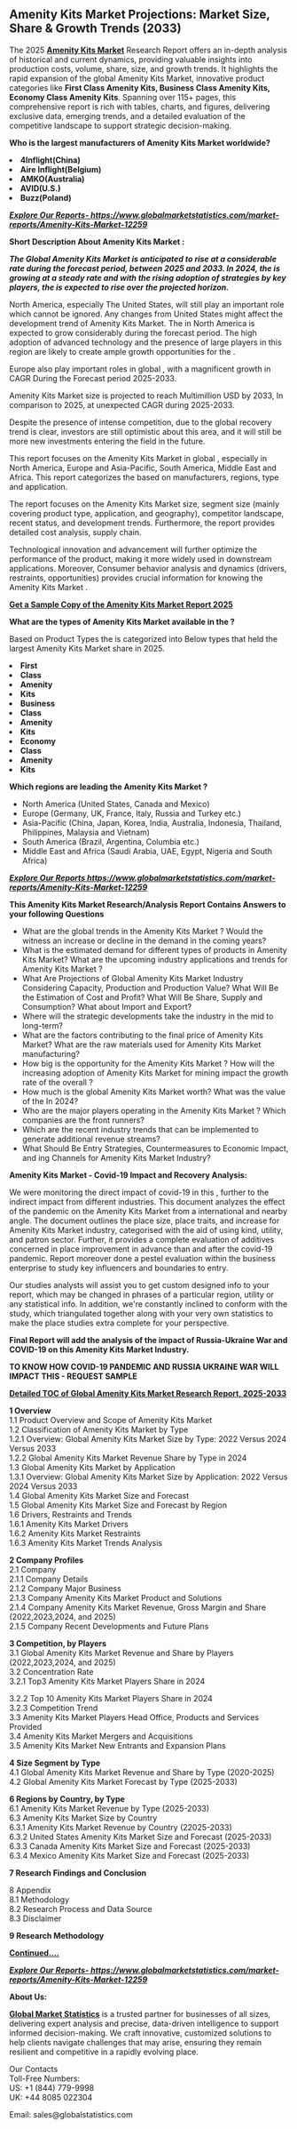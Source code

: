 <h2>Amenity Kits Market Projections: Market Size, Share & Growth Trends (2033)</h2><p>The 2025 <strong><a href="https://www.globalmarketstatistics.com/market-reports/Amenity-Kits-Market-12259">Amenity Kits Market</a></strong> Research Report offers an in-depth analysis of historical and current dynamics, providing valuable insights into production costs, volume, share, size, and growth trends. It highlights the rapid expansion of the global Amenity Kits Market, innovative product categories like <strong>First Class Amenity Kits, Business Class Amenity Kits, Economy Class Amenity Kits</strong>. Spanning over 115+ pages, this comprehensive report is rich with tables, charts, and figures, delivering exclusive data, emerging trends, and a detailed evaluation of the competitive landscape to support strategic decision-making.</p><p><strong>Who is the largest manufacturers of Amenity Kits Market worldwide?</strong></p><p><strong><li>4Inflight(China)<li>Aire Inflight(Belgium)<li>AMKO(Australia)<li>AVID(U.S.)<li>Buzz(Poland)</strong></p><p><strong><em><a href="https://www.globalmarketstatistics.com/market-reports/Amenity-Kits-Market-12259">Explore Our Reports-&nbsp;https://www.globalmarketstatistics.com/market-reports/Amenity-Kits-Market-12259</a></em></strong></p><p><strong>Short Description About Amenity Kits Market :</strong></p><p><strong><em>The Global Amenity Kits Market is anticipated to rise at a considerable rate during the forecast period, between 2025 and 2033. In 2024, the is growing at a steady rate and with the rising adoption of strategies by key players, the is expected to rise over the projected horizon.</em></strong></p><p>North America, especially The United States, will still play an important role which cannot be ignored. Any changes from United States might affect the development trend of Amenity Kits Market. The in North America is expected to grow considerably during the forecast period. The high adoption of advanced technology and the presence of large players in this region are likely to create ample growth opportunities for the .</p><p>Europe also play important roles in global , with a magnificent growth in CAGR During the Forecast period 2025-2033.</p><p>Amenity Kits Market size is projected to reach Multimillion USD by 2033, In comparison to 2025, at unexpected CAGR during 2025-2033.</p><p>Despite the presence of intense competition, due to the global recovery trend is clear, investors are still optimistic about this area, and it will still be more new investments entering the field in the future.</p><p>This report focuses on the Amenity Kits Market in global , especially in North America, Europe and Asia-Pacific, South America, Middle East and Africa. This report categorizes the based on manufacturers, regions, type and application.</p><p>The report focuses on the Amenity Kits Market size, segment size (mainly covering product type, application, and geography), competitor landscape, recent status, and development trends. Furthermore, the report provides detailed cost analysis, supply chain.</p><p>Technological innovation and advancement will further optimize the performance of the product, making it more widely used in downstream applications. Moreover, Consumer behavior analysis and dynamics (drivers, restraints, opportunities) provides crucial information for knowing the Amenity Kits Market .</p><p><strong><a href="https://www.globalmarketstatistics.com/market-reports/Amenity-Kits-Market-12259">Get a Sample Copy of the Amenity Kits Market Report 2025</a></strong></p><p><strong>What are the types of Amenity Kits Market available in the ?</strong></p><p>Based on Product Types the is categorized into Below types that held the largest Amenity Kits Market share in 2025.</p><p><strong><li>First<li>Class<li>Amenity<li>Kits<li>Business<li>Class<li>Amenity<li>Kits<li>Economy<li>Class<li>Amenity<li>Kits</strong></p><p><strong>Which regions are leading the Amenity Kits Market ?</strong></p><ul><li>North America (United States, Canada and Mexico)</li><li>Europe (Germany, UK, France, Italy, Russia and Turkey etc.)</li><li>Asia-Pacific (China, Japan, Korea, India, Australia, Indonesia, Thailand, Philippines, Malaysia and Vietnam)</li><li>South America (Brazil, Argentina, Columbia etc.)</li><li>Middle East and Africa (Saudi Arabia, UAE, Egypt, Nigeria and South Africa)</li></ul><p><strong><em><a href="https://www.globalmarketstatistics.com/market-reports/Amenity-Kits-Market-12259">Explore Our Reports https://www.globalmarketstatistics.com/market-reports/Amenity-Kits-Market-12259</a></em></strong></p><p><strong>This Amenity Kits Market Research/Analysis Report Contains Answers to your following Questions</strong></p><ul><li>What are the global trends in the Amenity Kits Market ? Would the witness an increase or decline in the demand in the coming years?</li><li>What is the estimated demand for different types of products in Amenity Kits Market? What are the upcoming industry applications and trends for Amenity Kits Market ?</li><li>What Are Projections of Global Amenity Kits Market Industry Considering Capacity, Production and Production Value? What Will Be the Estimation of Cost and Profit? What Will Be Share, Supply and Consumption? What about Import and Export?</li><li>Where will the strategic developments take the industry in the mid to long-term?</li><li>What are the factors contributing to the final price of Amenity Kits Market? What are the raw materials used for Amenity Kits Market manufacturing?</li><li>How big is the opportunity for the Amenity Kits Market ? How will the increasing adoption of Amenity Kits Market for mining impact the growth rate of the overall ?</li><li>How much is the global Amenity Kits Market worth? What was the value of the In 2024?</li><li>Who are the major players operating in the Amenity Kits Market ? Which companies are the front runners?</li><li>Which are the recent industry trends that can be implemented to generate additional revenue streams?</li><li>What Should Be Entry Strategies, Countermeasures to Economic Impact, and ing Channels for Amenity Kits Market Industry?</li></ul><p><strong>Amenity Kits Market - Covid-19 Impact and Recovery Analysis:</strong></p><p>We were monitoring the direct impact of covid-19 in this , further to the indirect impact from different industries. This document analyzes the effect of the pandemic on the Amenity Kits Market from a international and nearby angle. The document outlines the place size, place traits, and increase for Amenity Kits Market industry, categorised with the aid of using kind, utility, and patron sector. Further, it provides a complete evaluation of additives concerned in place improvement in advance than and after the covid-19 pandemic. Report moreover done a pestel evaluation within the business enterprise to study key influencers and boundaries to entry.</p><p>Our studies analysts will assist you to get custom designed info to your report, which may be changed in phrases of a particular region, utility or any statistical info. In addition, we're constantly inclined to conform with the study, which triangulated together along with your very own statistics to make the place studies extra complete for your perspective.</p><p><strong>Final Report will add the analysis of the impact of Russia-Ukraine War and COVID-19 on this Amenity Kits Market Industry.</strong></p><p><strong>TO KNOW HOW COVID-19 PANDEMIC AND RUSSIA UKRAINE WAR WILL IMPACT THIS - REQUEST SAMPLE</strong></p><p><strong><a href="https://www.globalmarketstatistics.com/market-reports/Amenity-Kits-Market-12259">Detailed TOC of Global Amenity Kits Market Research Report, 2025-2033</a></strong></p><p><strong>1 Overview</strong><br /> 1.1 Product Overview and Scope of Amenity Kits Market<br /> 1.2 Classification of Amenity Kits Market by Type<br /> 1.2.1 Overview: Global Amenity Kits Market Size by Type: 2022 Versus 2024 Versus 2033<br /> 1.2.2 Global Amenity Kits Market Revenue Share by Type in 2024<br /> 1.3 Global Amenity Kits Market by Application<br /> 1.3.1 Overview: Global Amenity Kits Market Size by Application: 2022&nbsp;Versus 2024 Versus 2033<br /> 1.4 Global Amenity Kits Market Size and Forecast<br /> 1.5 Global Amenity Kits Market Size and Forecast by Region<br /> 1.6 Drivers, Restraints and Trends<br /> 1.6.1 Amenity Kits Market Drivers<br /> 1.6.2 Amenity Kits Market Restraints<br /> 1.6.3 Amenity Kits Market Trends Analysis</p><p><strong>2 Company Profiles</strong><br /> 2.1 Company<br /> 2.1.1 Company Details<br /> 2.1.2 Company Major Business<br /> 2.1.3 Company Amenity Kits Market Product and Solutions<br /> 2.1.4 Company Amenity Kits Market Revenue, Gross Margin and Share (2022,2023,2024, and 2025)<br /> 2.1.5 Company Recent Developments and Future Plans</p><p><strong>3 Competition, by Players</strong><br /> 3.1 Global Amenity Kits Market Revenue and Share by Players (2022,2023,2024, and 2025)<br /> 3.2 Concentration Rate<br /> 3.2.1 Top3 Amenity Kits Market Players Share in 2024</p><p>3.2.2 Top 10 Amenity Kits Market Players Share in 2024<br /> 3.2.3 Competition Trend<br /> 3.3 Amenity Kits Market Players Head Office, Products and Services Provided<br /> 3.4 Amenity Kits Market Mergers and Acquisitions<br /> 3.5 Amenity Kits Market New Entrants and Expansion Plans</p><p><strong>4 Size Segment by Type</strong><br /> 4.1 Global Amenity Kits Market Revenue and Share by Type (2020-2025)<br /> 4.2 Global Amenity Kits Market Forecast by Type (2025-2033)</p><p><strong>6 Regions by Country, by Type</strong><br /> 6.1 Amenity Kits Market Revenue by Type (2025-2033)<br /> 6.3 Amenity Kits Market Size by Country<br /> 6.3.1 Amenity Kits Market Revenue by Country (22025-2033)<br /> 6.3.2 United States Amenity Kits Market Size and Forecast (2025-2033)<br /> 6.3.3 Canada Amenity Kits Market Size and Forecast (2025-2033)<br /> 6.3.4 Mexico Amenity Kits Market Size and Forecast (2025-2033)</p><p><strong>7 Research Findings and Conclusion</strong></p><p>8 Appendix<br /> 8.1 Methodology<br /> 8.2 Research Process and Data Source<br /> 8.3 Disclaimer</p><p><strong>9 Research Methodology</strong></p><p><strong><a href="https://www.globalmarketstatistics.com/market-reports/Amenity-Kits-Market-12259">Continued&hellip;.</a></strong></p><p><strong><em><a href="https://www.globalmarketstatistics.com/market-reports/Amenity-Kits-Market-12259">Explore Our Reports-&nbsp;https://www.globalmarketstatistics.com/market-reports/Amenity-Kits-Market-12259</a></em></strong></p><p><strong>About Us:</strong></p><p><strong><a href="https://www.globalmarketstatistics.com/">Global Market Statistics</a></strong> is a trusted partner for businesses of all sizes, delivering expert analysis and precise, data-driven intelligence to support informed decision-making. We craft innovative, customized solutions to help clients navigate challenges that may arise, ensuring they remain resilient and competitive in a rapidly evolving place.</p><p>Our Contacts<br /> Toll-Free Numbers:<br /> US: +1 (844) 779-9998<br /> UK: +44 8085 022304</p><p>Email: sales@globalstatistics.com</p>
